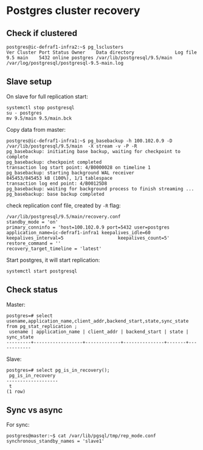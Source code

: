 # Postgres cluster recovery

## Check if clustered
```
postgres@ic-defraf1-infra2:~$ pg_lsclusters
Ver Cluster Port Status Owner    Data directory               Log file
9.5 main    5432 online postgres /var/lib/postgresql/9.5/main /var/log/postgresql/postgresql-9.5-main.log
```

## Slave setup 
On slave for full replication start:
```
systemctl stop postgresql
su - postgres
mv 9.5/main 9.5/main.bck
```
Copy data from master:
```
postgres@ic-defraf1-infra1:~$ pg_basebackup -h 100.102.0.9 -D /var/lib/postgresql/9.5/main  -X stream -v -P -R
pg_basebackup: initiating base backup, waiting for checkpoint to complete
pg_basebackup: checkpoint completed
transaction log start point: 4/B0000028 on timeline 1
pg_basebackup: starting background WAL receiver
845453/845453 kB (100%), 1/1 tablespace                                         
transaction log end point: 4/B00125D8
pg_basebackup: waiting for background process to finish streaming ...
pg_basebackup: base backup completed
```

check replication conf file, created by `-R` flag:
```
/var/lib/postgresql/9.5/main/recovery.conf
standby_mode = 'on'
primary_conninfo = 'host=100.102.0.9 port=5432 user=postgres application_name=ic-defraf1-infra1 keepalives_idle=60                    keepalives_interval=5                    keepalives_count=5'
restore_command = ''
recovery_target_timeline = 'latest'
```
Start postgres, it will start replication:
```
systemctl start postgresql
```

## Check status

Master:
```
postgres=# select usename,application_name,client_addr,backend_start,state,sync_state from pg_stat_replication ;
 usename | application_name | client_addr | backend_start | state | sync_state 
---------+------------------+-------------+---------------+-------+------------
```

Slave:
```
postgres=# select pg_is_in_recovery();
 pg_is_in_recovery 
-------------------
 t
(1 row)
```

## Sync vs async

For sync:
```
postgres@master:~$ cat /var/lib/pgsql/tmp/rep_mode.conf
synchronous_standby_names = 'slave1'
```



